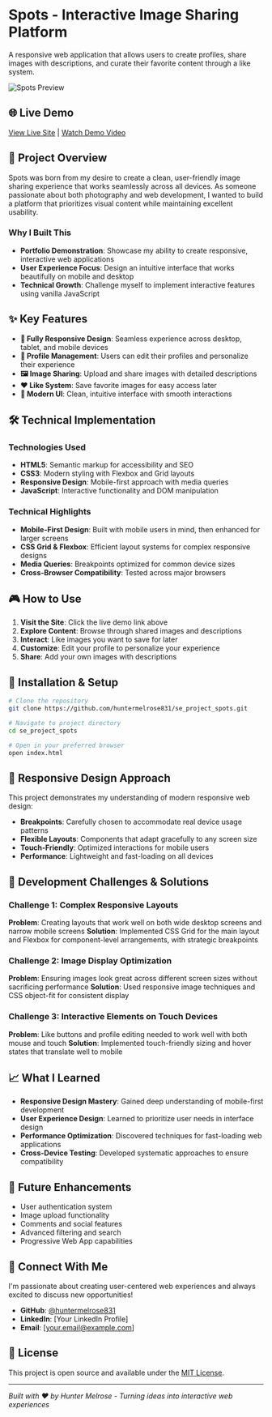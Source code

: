 # Spots - Interactive Image Sharing Platform

A responsive web application that allows users to create profiles, share images with descriptions, and curate their favorite content through a like system.

![Spots Preview]("../images/spotssnip.jpg")


## 🌐 Live Demo
[View Live Site](https://huntermelrose831.github.io/se_project_spots) | [Watch Demo Video](https://drive.google.com/file/d/1Jyu-_D8q_f7_nHr57D64ateDAZhQttGu/view?usp=sharing)

## 🎯 Project Overview

Spots was born from my desire to create a clean, user-friendly image sharing experience that works seamlessly across all devices. As someone passionate about both photography and web development, I wanted to build a platform that prioritizes visual content while maintaining excellent usability.

### Why I Built This
- **Portfolio Demonstration**: Showcase my ability to create responsive, interactive web applications
- **User Experience Focus**: Design an intuitive interface that works beautifully on mobile and desktop
- **Technical Growth**: Challenge myself to implement interactive features using vanilla JavaScript

## ✨ Key Features

- **📱 Fully Responsive Design**: Seamless experience across desktop, tablet, and mobile devices
- **👤 Profile Management**: Users can edit their profiles and personalize their experience
- **🖼️ Image Sharing**: Upload and share images with detailed descriptions
- **❤️ Like System**: Save favorite images for easy access later
- **🎨 Modern UI**: Clean, intuitive interface with smooth interactions

## 🛠️ Technical Implementation

### Technologies Used
- **HTML5**: Semantic markup for accessibility and SEO
- **CSS3**: Modern styling with Flexbox and Grid layouts
- **Responsive Design**: Mobile-first approach with media queries
- **JavaScript**: Interactive functionality and DOM manipulation

### Technical Highlights
- **Mobile-First Design**: Built with mobile users in mind, then enhanced for larger screens
- **CSS Grid & Flexbox**: Efficient layout systems for complex responsive designs
- **Media Queries**: Breakpoints optimized for common device sizes
- **Cross-Browser Compatibility**: Tested across major browsers

## 🎮 How to Use

1. **Visit the Site**: Click the live demo link above
2. **Explore Content**: Browse through shared images and descriptions
3. **Interact**: Like images you want to save for later
4. **Customize**: Edit your profile to personalize your experience
5. **Share**: Add your own images with descriptions

## 🚀 Installation & Setup

```bash
# Clone the repository
git clone https://github.com/huntermelrose831/se_project_spots.git

# Navigate to project directory
cd se_project_spots

# Open in your preferred browser
open index.html
```

## 📱 Responsive Design Approach

This project demonstrates my understanding of modern responsive web design:

- **Breakpoints**: Carefully chosen to accommodate real device usage patterns
- **Flexible Layouts**: Components that adapt gracefully to any screen size
- **Touch-Friendly**: Optimized interactions for mobile users
- **Performance**: Lightweight and fast-loading on all devices

## 🔧 Development Challenges & Solutions

### Challenge 1: Complex Responsive Layouts
**Problem**: Creating layouts that work well on both wide desktop screens and narrow mobile screens
**Solution**: Implemented CSS Grid for the main layout and Flexbox for component-level arrangements, with strategic breakpoints

### Challenge 2: Image Display Optimization
**Problem**: Ensuring images look great across different screen sizes without sacrificing performance
**Solution**: Used responsive image techniques and CSS object-fit for consistent display

### Challenge 3: Interactive Elements on Touch Devices
**Problem**: Like buttons and profile editing needed to work well with both mouse and touch
**Solution**: Implemented touch-friendly sizing and hover states that translate well to mobile

## 📈 What I Learned

- **Responsive Design Mastery**: Gained deep understanding of mobile-first development
- **User Experience Design**: Learned to prioritize user needs in interface design
- **Performance Optimization**: Discovered techniques for fast-loading web applications
- **Cross-Device Testing**: Developed systematic approaches to ensure compatibility

## 🔮 Future Enhancements

- User authentication system
- Image upload functionality
- Comments and social features
- Advanced filtering and search
- Progressive Web App capabilities

## 🤝 Connect With Me

I'm passionate about creating user-centered web experiences and always excited to discuss new opportunities!

- **GitHub**: [@huntermelrose831](https://github.com/huntermelrose831)
- **LinkedIn**: [Your LinkedIn Profile]
- **Email**: [your.email@example.com]

## 📄 License

This project is open source and available under the [MIT License](LICENSE).

---

*Built with ❤️ by Hunter Melrose - Turning ideas into interactive web experiences*
